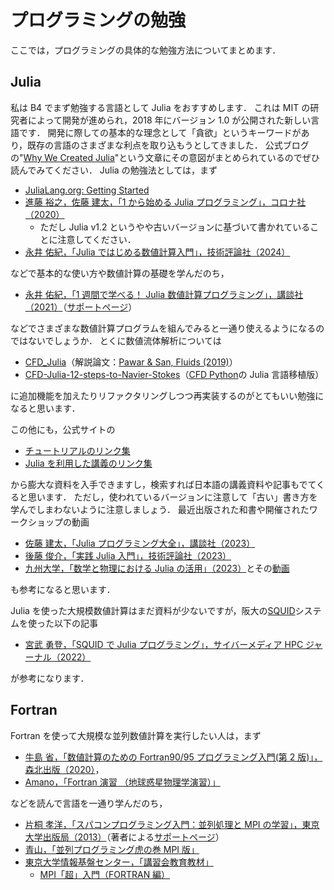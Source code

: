 # プログラミングの勉強

ここでは，プログラミングの具体的な勉強方法についてまとめます．

<!--
目次：

- [プログラミングの勉強](#プログラミングの勉強)
  - [Julia](#julia)
  - [Fortran](#fortran)
  - [Python](#python)
 -->

## Julia

私は B4 でまず勉強する言語として Julia をおすすめします．
これは MIT の研究者によって開発が進められ，2018 年にバージョン 1.0 が公開された新しい言語です．
開発に際しての基本的な理念として「貪欲」というキーワードがあり，既存の言語のさまざまな利点を取り込もうとしてきました．
公式ブログの"[Why We Created Julia](https://julialang.org/blog/2012/02/why-we-created-julia/)"という文章にその意図がまとめられているのでぜひ読んでみてください．
Julia の勉強法としては，まず

- [JuliaLang.org: Getting Started](https://docs.julialang.org/en/v1/manual/getting-started/)
- [進藤 裕之，佐藤 建太，「1 から始める Julia プログラミング」，コロナ社（2020）](https://www.coronasha.co.jp/np/isbn/9784339029055/)
  - ただし Julia v1.2 というやや古いバージョンに基づいて書かれていることに注意してください．
- [永井 佑紀，「Julia ではじめる数値計算入門」，技術評論社（2024）](https://gihyo.jp/book/2024/978-4-297-14128-8)

などで基本的な使い方や数値計算の基礎を学んだのち，

- [永井 佑紀，「1 週間で学べる！ Julia 数値計算プログラミング」，講談社（2021）](https://www.kspub.co.jp/book/detail/5282823.html)（[サポートページ](https://cometscome.github.io/YukiNagai/ja/books/greenjulia/)）
<!--
- [小高 知宏「Julia による数値計算とシミュレーション」，オーム社（2023）](https://www.ohmsha.co.jp/book/9784274230493/)
  -->

などでさまざまな数値計算プログラムを組んでみると一通り使えるようになるのではないでしょうか．
とくに数値流体解析については

- [CFD_Julia](https://github.com/surajp92/CFD_Julia)（解説論文：[Pawar & San, Fluids (2019)](https://doi.org/10.3390/fluids4030159)）
- [CFD-Julia-12-steps-to-Navier-Stokes](https://github.com/Wallace-dyfq/CFD-Julia-12-steps--o-Navier-Stokes-Equations)（[CFD Python](https://github.com/barbagroup/CFDPython)の Julia 言語移植版）

に追加機能を加えたりリファクタリングしつつ再実装するのがとてもいい勉強になると思います．

この他にも，公式サイトの

- [チュートリアルのリンク集](https://julialang.org/learning/tutorials/)
- [Julia を利用した講義のリンク集](https://julialang.org/learning/classes/)

から膨大な資料を入手できますし，検索すれば日本語の講義資料や記事もでてくると思います．
ただし，使われているバージョンに注意して「古い」書き方を学んでしまわないように注意しましょう．
最近出版された和書や開催されたワークショップの動画

- [佐藤 建太，「Julia プログラミング大全」，講談社（2023）](https://www.kspub.co.jp/book/detail/5318195.html)
- [後藤 俊介，「実践 Julia 入門」，技術評論社（2023）](https://gihyo.jp/book/2023/978-4-297-13350-4)
- [九州大学，「数学と物理における Julia の活用」（2023）](https://joint.imi.kyushu-u.ac.jp/post-14811/)とその[動画](https://joint.imi.kyushu-u.ac.jp/post-9030/)
<!--
- 降籏 [数値計算法基礎 (2023)](http://www.cas.cmc.osaka-u.ac.jp/~paoon/Lectures/2023-8Semester-NA-basic/)
- Hiroi [お気楽 Julia プログラミング超入門](http://www.nct9.ne.jp/m_hiroi/light/julia.html)
  -->

も参考になると思います．

Julia を使った大規模数値計算はまだ資料が少ないですが，阪大の[SQUID](http://www.hpc.cmc.osaka-u.ac.jp/squid/)システムを使った以下の記事

- [宮武 勇登，「SQUID で Julia プログラミング」，サイバーメディア HPC ジャーナル（2022）](https://ir.library.osaka-u.ac.jp/repo/ouka/all/89337/hpc12_003.pdf)

が参考になります．

## Fortran

Fortran を使って大規模な並列数値計算を実行したい人は，まず

- [牛島 省，「数値計算のための Fortran90/95 プログラミング入門(第 2 版)」，森北出版（2020）](https://www.morikita.co.jp/books/mid/084722)，
  <!-- - 演習問題の解答・解説書もあるそうです． -->
- [Amano，「Fortran 演習 （地球惑星物理学演習）」](https://amanotk.github.io/fortran-resume-public/index.html)

などを読んで言語を一通り学んだのち，

- [片桐 孝洋，「スパコンプログラミング入門：並列処理と MPI の学習」，東京大学出版局（2013）](https://www.utp.or.jp/book/b306506.html)（著者による[サポートページ](http://abc-lib.org/TodaiSuppankai/index.html)）
- [青山，「並列プログラミング虎の巻 MPI 版」](https://www.hpci-office.jp/documents/HPC_Programming_Seminar/mpi-all_20160801_20181206.pdf)
- [東京大学情報基盤センター，「講習会教育教材」](https://www.cc.u-tokyo.ac.jp/events/lectures/materials/)
  - [MPI「超」入門（FORTRAN 編）](https://www.cc.u-tokyo.ac.jp/events/lectures/13/MPIprogf.pdf)
  <!--
- [MPI リファレンス](http://www.cv.titech.ac.jp/~hiro-lab/study/mpi_reference/index.html)
- JAMSTEC [Fortran90 講座](https://www.jamstec.go.jp/es/jp/simschool/f90learning/index.html)の 7 章
  -->

などを読んで並列計算の勉強をしましょう．

- 神戸大学の [HPC サマースクール](http://www.eccse.kobe-u.ac.jp/simulation_school/)
- 理研の配信講義 [計算科学技術特論](https://www.r-ccs.riken.jp/outreach/schools/20230413-1/)（リンクは 2023 年度版）
- 大阪大学サイバーメディアセンターの [講習会・セミナー](http://www.hpc.cmc.osaka-u.ac.jp/lecture_event/)
- [計算物理 春の学校](https://compphysspringschool2024.github.io/homepage2024/)（リンクは 2024 年開催）

へ参加するのもよいと思います．

## Python

Python を使った数値計算や可視化・グラフ作成については膨大な書籍や Web サイトが存在します．
私が勉強した本よりも新しいバージョンの Python に基づいた良質なコンテンツがあるはずなので，自分に合うものを選んで勉強してください（良いものを見つけたら教えてください）．

- [Numpy](https://numpy.org/ja/)，[Scipy](https://scipy.org/)，[Pandas](https://pandas.pydata.org/)など数値計算，データ処理のためのライブラリ
- [Matplotlib](https://matplotlib.org/)などデータ可視化のためのライブラリ

を勉強すると良いと思います．
とくに数値流体解析については

- [CFD Python](https://github.com/barbagroup/CFDPython)（解説論文[Barba and Forsyth, Journal of Open Source Education (2018).](https://doi.org/10.21105/jose.00021)）

に追加機能を加えたりリファクタリングしつつ再実装するのがとてもいい勉強になると思います．

<!--
- 中久喜「科学技術計算のためのPython入門 ――開発基礎、必須ライブラリ、高速化」，技術評論社（2016）
-->

